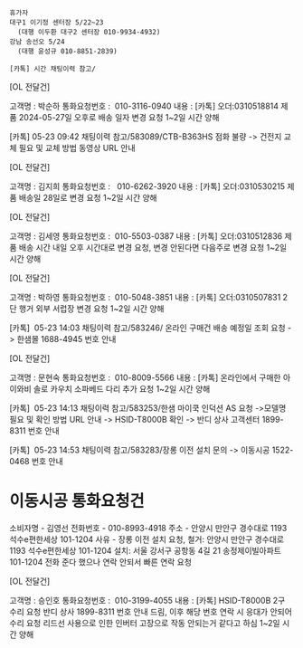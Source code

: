 ```
휴가자
대구1 이기정 센터장 5/22~23
  (대행 이두환 대구2 센터장 010-9934-4932)
강남 송선오 5/24
  (대행 윤성규 010-8851-2839)
```

```
[카톡] 시간 채팅이력 참고/
```

[OL 전달건]

고객명 : 박순하
통화요청번호 :  010-3116-0940
내용 : [카톡] 오더:0310518814 제품 2024-05-27일 오후로 배송 일자 변경 요청 
1~2일 시간 양해


[카톡]  05-23 09:42
채팅이력 참고/583089/CTB-B363HS 점화 불량 -> 건전지 교체 필요 및 교체 방법 동영상 URL 안내


[OL 전달건]

고객명 : 김지희
통화요청번호 :   010-6262-3920
내용 : [카톡] 오더:0310530215 제품 배송일 28일로 변경 요청
1~2일 시간 양해

[OL 전달건]

고객명 : 김세영
통화요청번호 :  010-5503-0387
내용 : [카톡] 오더:0310512836 제품 배송 시간 내일 오후 시간대로 변경 요청, 변경 안된다면 다음주로 변경 요청
1~2일 시간 양해


[OL 전달건]

고객명 : 박하영
통화요청번호 :  010-5048-3851
내용 : [카톡] 오더:0310507831 2단 행거 외부 서럽장 변경 요청
1~2일 시간 양해



[카톡]  05-23 14:03 채팅이력 참고/583246/ 온라인 구매건 배송 예정일 조회 요청 -> 한샘몰 1688-4945 번호 안내

[OL 전달건]

고객명 : 문현숙
통화요청번호 :  010-8009-5566
내용 : [카톡] 온라인에서 구매한 아이와비 솔로 카우치 소파베드 다리 추가 요청
1~2일 시간 양해



[카톡]  05-23 14:13 채팅이력 참고/583253/한샘 마이쿡 인덕션 AS 요청 ->모델명 필요 및 확인 방법 URL 안내 -> HSID-T8000B 확인 -> 반디 상사 고객센터 1899-8311 번호 안내


[카톡]  05-23 14:53 채팅이력 참고/583283/장롱 이전 설치 문의 -> 이동시공 1522-0468 번호 안내


 # 이동시공 통화요청건 
소비자명 - 김영선
전화번호 - 010-8993-4918
주소 - 안양시 만안구 경수대로 1193 석수e편한세상 101-1204
사유 - 장롱 이전 설치 요청, 
철거: 안양시 만안구 경수대로 1193 석수e편한세상 101-1204 
설치: 서울 강서구 공항동 4길 21 송정제이빌아파트101-1204
전화 준다 했으나 연락 안되서 빠른 연락 요청

[OL 전달건]

고객명 : 승인호
통화요청번호 :  010-3199-4055
내용 : [카톡] HSID-T8000B 2구 수리 요청 반디 상사 1899-8311 번호 안내 드림, 이후 해당 번호 연락 시 응대가 안되어 수리 요청
리드선 사용으로 인한 인버터 고장으로 작동 안되는거 같다고 하심
1~2일 시간 양해

